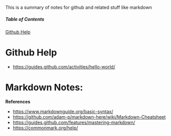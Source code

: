 This is a summary of notes for github and related stuff like markdown

##### Table of Contents  
[Github Help](#github-help)  


# Github Help
- https://guides.github.com/activities/hello-world/

# Markdown Notes:

__References__
- https://www.markdownguide.org/basic-syntax/
- https://github.com/adam-p/markdown-here/wiki/Markdown-Cheatsheet
- https://guides.github.com/features/mastering-markdown/
- https://commonmark.org/help/


